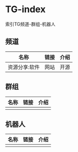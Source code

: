 # TG-index
索引TG频道-群组-机器人

## 频道

|名称|链接|介绍|
| --- | --- | --- |
|资源分享:软件|网站|开源 |https://t.me/txwl666     |[点击进入](https://t.me/txwl666)  |


## 群组
|名称|链接|介绍|
| --- | --- | --- |
|     |     |     |

## 机器人
|名称|链接|介绍|
| --- | --- | --- |
|     |     |     |
